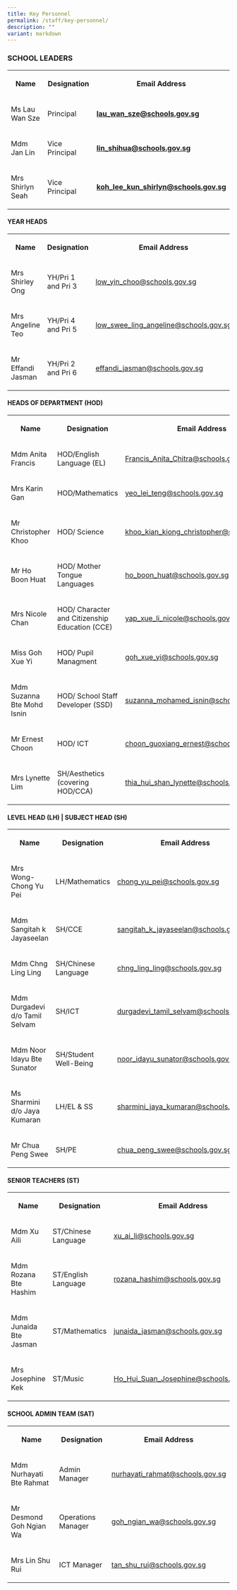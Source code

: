 ```yaml
---
title: Key Personnel
permalink: /staff/key-personnel/
description: ""
variant: markdown
---
```

<h3><strong>SCHOOL LEADERS</strong></h3>
<table style="minWidth: 75px">
<colgroup>
<col>
<col>
<col>
</colgroup>
<tbody>
<tr>
<th rowspan="1" colspan="1">
<p><strong>Name</strong>
</p>
</th>
<th rowspan="1" colspan="1">
<p><strong>Designation</strong>
</p>
</th>
<th rowspan="1" colspan="1">
<p><strong>Email Address</strong>
</p>
</th>
</tr>
<tr>
<td rowspan="1" colspan="1">
<p>Ms Lau Wan Sze</p>
</td>
<td rowspan="1" colspan="1">
<p>Principal</p>
</td>
<td rowspan="1" colspan="1">
<p><strong><a href="mailto:lau_wan_sze@schools.gov.sg" rel="noopener noreferrer nofollow" target="_blank">lau_wan_sze@schools.gov.sg</a></strong>
</p>
</td>
</tr>
<tr>
<td rowspan="1" colspan="1">
<p>Mdm Jan Lin</p>
</td>
<td rowspan="1" colspan="1">
<p>Vice Principal</p>
</td>
<td rowspan="1" colspan="1">
<p><strong><a href="mailto:lin_shihua@schools.gov.sg" rel="noopener noreferrer nofollow" target="_blank">lin_shihua@schools.gov.sg</a></strong>
</p>
</td>
</tr>
<tr>
<td rowspan="1" colspan="1">
<p>Mrs Shirlyn Seah</p>
</td>
<td rowspan="1" colspan="1">
<p>Vice Principal</p>
</td>
<td rowspan="1" colspan="1">
<p><strong><a href="mailto:koh_lee_kun_shirlyn@schools.gov.sg" rel="noopener noreferrer nofollow" target="_blank">koh_lee_kun_shirlyn@schools.gov.sg</a></strong>
</p>
</td>
</tr>
</tbody>
</table>
<h4><strong>YEAR HEADS</strong></h4>
<table style="minWidth: 75px">
<colgroup>
<col>
<col>
<col>
</colgroup>
<tbody>
<tr>
<th rowspan="1" colspan="1">
<p><strong>Name</strong>
</p>
</th>
<th rowspan="1" colspan="1">
<p><strong>Designation</strong>
</p>
</th>
<th rowspan="1" colspan="1">
<p><strong>Email Address</strong>
</p>
</th>
</tr>
<tr>
<td rowspan="1" colspan="1">
<p>Mrs Shirley Ong</p>
</td>
<td rowspan="1" colspan="1">
<p>YH/Pri 1 and Pri 3</p>
</td>
<td rowspan="1" colspan="1">
<p><a href="mailto:low_yin_choo@schools.gov.sg" rel="noopener noreferrer nofollow" target="_blank">low_yin_choo@schools.gov.sg</a>
</p>
</td>
</tr>
<tr>
<td rowspan="1" colspan="1">
<p>Mrs Angeline Teo</p>
</td>
<td rowspan="1" colspan="1">
<p>YH/Pri 4 and Pri 5</p>
</td>
<td rowspan="1" colspan="1">
<p><a href="mailto:low_swee_ling_angeline@schools.gov.sg" rel="noopener noreferrer nofollow" target="_blank">low_swee_ling_angeline@schools.gov.sg</a>
</p>
</td>
</tr>
<tr>
<td rowspan="1" colspan="1">
<p>Mr Effandi Jasman</p>
</td>
<td rowspan="1" colspan="1">
<p>YH/Pri 2 and Pri 6</p>
</td>
<td rowspan="1" colspan="1">
<p><a href="mailto:effandi_jasman@schools.gov.sg" rel="noopener noreferrer nofollow" target="_blank">effandi_jasman@schools.gov.sg</a>
</p>
</td>
</tr>
</tbody>
</table>
<h4><strong>HEADS OF DEPARTMENT (HOD)</strong></h4>
<table style="minWidth: 100px">
<colgroup>
<col>
<col>
<col>
</colgroup>
<tbody>
<tr>
<th style="minwidth: 40%" rowspan="1" colspan="1">
<p><strong>Name</strong>
</p>
</th>
<th rowspan="1" colspan="1">
<p><strong>Designation</strong>
</p>
</th>
<th rowspan="1" colspan="1">
<p><strong>Email Address</strong>
</p>
</th>
</tr>
<tr>
<td rowspan="1" colspan="1">
<p>Mdm Anita Francis</p>
</td>
<td rowspan="1" colspan="1">
<p>HOD/English Language (EL)</p>
</td>
<td rowspan="1" colspan="1">
<p><a href="mailto:Francis_Anita_Chitra@schools.gov.sg" rel="noopener noreferrer nofollow" target="_blank"><u>Francis_Anita_Chitra@schools.gov.sg</u></a>
</p>
</td>
</tr>
<tr>
<td rowspan="1" colspan="1">
<p>Mrs Karin Gan</p>
</td>
<td rowspan="1" colspan="1">
<p>HOD/Mathematics</p>
</td>
<td rowspan="1" colspan="1">
<p><a href="mailto:yeo_lei_teng@schools.gov.sg" rel="noopener noreferrer nofollow" target="_blank"><u>yeo_lei_teng@schools.gov.sg</u></a>
</p>
</td>
</tr>
<tr>
<td rowspan="1" colspan="1">
<p>Mr Christopher Khoo</p>
</td>
<td rowspan="1" colspan="1">
<p>HOD/ Science</p>
</td>
<td rowspan="1" colspan="1">
<p><a href="mailto:khoo_kian_kiong_christopher@schools.gov.sg" rel="noopener noreferrer nofollow" target="_blank"><u>khoo_kian_kiong_christopher@schools.gov.sg</u></a>
</p>
</td>
</tr>
<tr>
<td rowspan="1" colspan="1">
<p>Mr Ho Boon Huat</p>
</td>
<td rowspan="1" colspan="1">
<p>HOD/ Mother Tongue Languages</p>
</td>
<td rowspan="1" colspan="1">
<p><a href="mailto:ho_boon_huat@schools.gov.sg" rel="noopener noreferrer nofollow" target="_blank"><u>ho_boon_huat@schools.gov.sg</u></a>
</p>
</td>
</tr>
<tr>
<td rowspan="1" colspan="1">
<p>Mrs Nicole Chan</p>
</td>
<td rowspan="1" colspan="1">
<p>HOD/ Character and Citizenship Education (CCE)</p>
</td>
<td rowspan="1" colspan="1">
<p><a href="mailto:yap_xue_li_nicole@schools.gov.sg" rel="noopener noreferrer nofollow" target="_blank"><u>yap_xue_li_nicole@schools.gov.sg</u></a>
</p>
</td>
</tr>
<tr>
<td rowspan="1" colspan="1">
<p>Miss Goh Xue Yi</p>
</td>
<td rowspan="1" colspan="1">
<p>HOD/ Pupil Managment</p>
</td>
<td rowspan="1" colspan="1">
<p><a href="mailto:goh_xue_yi@schools.gov.sg" rel="noopener noreferrer nofollow" target="_blank"><u>goh_xue_yi@schools.gov.sg</u></a>
</p>
</td>
</tr>
<tr>
<td rowspan="1" colspan="1">
<p>Mdm Suzanna Bte Mohd Isnin</p>
</td>
<td rowspan="1" colspan="1">
<p>HOD/ School Staff Developer (SSD)</p>
</td>
<td rowspan="1" colspan="1">
<p><a href="mailto:suzanna_mohamed_isnin@schools.gov.sg" rel="noopener noreferrer nofollow" target="_blank"><u>suzanna_mohamed_isnin@schools.gov.sg</u></a>
</p>
</td>
</tr>
<tr>
<td rowspan="1" colspan="1">
<p>Mr Ernest Choon</p>
</td>
<td rowspan="1" colspan="1">
<p>HOD/ ICT</p>
</td>
<td rowspan="1" colspan="1">
<p><a href="mailto:choon_guoxiang_ernest@schools.gov.sg" rel="noopener noreferrer nofollow" target="_blank"><u>choon_guoxiang_ernest@schools.gov.sg</u></a>
</p>
</td>
</tr>
<tr>
<td rowspan="1" colspan="1">
<p>Mrs Lynette Lim</p>
</td>
<td rowspan="1" colspan="1">
<p>SH/Aesthetics (covering HOD/CCA)</p>
</td>
<td rowspan="1" colspan="1">
<p><a href="mailto:thia_hui_shan_lynette@schools.gov.sg" rel="noopener noreferrer nofollow" target="_blank"><u>thia_hui_shan_lynette@schools.gov.sg</u></a>
</p>
</td>
</tr>
</tbody>
</table>
<h4><strong>LEVEL HEAD (LH) | SUBJECT HEAD (SH)</strong></h4>
<table style="minWidth: 100px">
<colgroup>
<col>
<col>
<col>
</colgroup>
<tbody>
<tr>
<th style="minwidth: 40%" rowspan="1" colspan="1">
<p><strong>Name</strong>
</p>
</th>
<th rowspan="1" colspan="1">
<p><strong>Designation</strong>
</p>
</th>
<th rowspan="1" colspan="1">
<p><strong>Email Address</strong>
</p>
</th>
</tr>
<tr>
<td rowspan="1" colspan="1">
<p>Mrs Wong-Chong Yu Pei</p>
</td>
<td rowspan="1" colspan="1">
<p>LH/Mathematics</p>
</td>
<td rowspan="1" colspan="1">
<p><a href="mailto:chong_yu_pei@schools.gov.sg" rel="noopener noreferrer nofollow" target="_blank"><u>chong_yu_pei@schools.gov.sg</u></a>
</p>
</td>
</tr>
<tr>
<td rowspan="1" colspan="1">
<p>Mdm Sangitah k Jayaseelan</p>
</td>
<td rowspan="1" colspan="1">
<p>SH/CCE</p>
</td>
<td rowspan="1" colspan="1">
<p><a href="mailto:sangitah_k_jayaseelan@schools.gov.sg" rel="noopener noreferrer nofollow" target="_blank"><u>sangitah_k_jayaseelan@schools.gov.sg</u></a>
</p>
</td>
</tr>
<tr>
<td rowspan="1" colspan="1">
<p>Mdm Chng Ling Ling</p>
</td>
<td rowspan="1" colspan="1">
<p>SH/Chinese Language</p>
</td>
<td rowspan="1" colspan="1">
<p><a href="mailto:chng_ling_ling@schools.gov.sg" rel="noopener noreferrer nofollow" target="_blank"><u>chng_ling_ling@schools.gov.sg</u></a>
</p>
</td>
</tr>
<tr>
<td rowspan="1" colspan="1">
<p>Mdm Durgadevi d/o Tamil Selvam</p>
</td>
<td rowspan="1" colspan="1">
<p>SH/ICT</p>
</td>
<td rowspan="1" colspan="1">
<p><a href="mailto:durgadevi_tamil_selvam@schools.gov.sg" rel="noopener noreferrer nofollow" target="_blank"><u>durgadevi_tamil_selvam@schools.gov.sg</u></a>
</p>
</td>
</tr>
<tr>
<td rowspan="1" colspan="1">
<p>Mdm Noor Idayu Bte Sunator</p>
</td>
<td rowspan="1" colspan="1">
<p>SH/Student Well-Being</p>
</td>
<td rowspan="1" colspan="1">
<p><a href="mailto:noor_idayu_sunator@schools.gov.sg" rel="noopener noreferrer nofollow" target="_blank"><u>noor_idayu_sunator@schools.gov.sg</u></a>
</p>
</td>
</tr>
<tr>
<td rowspan="1" colspan="1">
<p>Ms Sharmini d/o Jaya Kumaran</p>
</td>
<td rowspan="1" colspan="1">
<p>LH/EL &amp; SS</p>
</td>
<td rowspan="1" colspan="1">
<p><a href="mailto:sharmini_jaya_kumaran@schools.gov.sg" rel="noopener noreferrer nofollow" target="_blank"><u>sharmini_jaya_kumaran@schools.gov.sg</u></a>
</p>
</td>
</tr>
<tr>
<td rowspan="1" colspan="1">
<p>Mr Chua Peng Swee</p>
</td>
<td rowspan="1" colspan="1">
<p>SH/PE</p>
</td>
<td rowspan="1" colspan="1">
<p><a href="mailto:chua_peng_swee@schools.gov.sg" rel="noopener noreferrer nofollow" target="_blank"><u>chua_peng_swee@schools.gov.sg</u></a>
</p>
</td>
</tr>
</tbody>
</table>
<h4><strong>SENIOR TEACHERS (ST)</strong></h4>
<table style="minWidth: 75px">
<colgroup>
<col>
<col>
<col>
</colgroup>
<tbody>
<tr>
<th rowspan="1" colspan="1">
<p><strong>Name</strong>
</p>
</th>
<th rowspan="1" colspan="1">
<p><strong>Designation</strong>
</p>
</th>
<th rowspan="1" colspan="1">
<p><strong>Email Address</strong>
</p>
</th>
</tr>
<tr>
<td rowspan="1" colspan="1">
<p>Mdm Xu Aili</p>
</td>
<td rowspan="1" colspan="1">
<p>ST/Chinese Language</p>
</td>
<td rowspan="1" colspan="1">
<p><a href="mailto:xu_ai_li@schools.gov.sg" rel="noopener noreferrer nofollow" target="_blank"><u>xu_ai_li@schools.gov.sg</u></a>
</p>
</td>
</tr>
<tr>
<td rowspan="1" colspan="1">
<p>Mdm Rozana Bte Hashim</p>
</td>
<td rowspan="1" colspan="1">
<p>ST/English Language</p>
</td>
<td rowspan="1" colspan="1">
<p><a href="mailto:rozana_hashim@schools.gov.sg" rel="noopener noreferrer nofollow" target="_blank"><u>rozana_hashim@schools.gov.sg</u></a>
</p>
</td>
</tr>
<tr>
<td rowspan="1" colspan="1">
<p>Mdm Junaida Bte Jasman</p>
</td>
<td rowspan="1" colspan="1">
<p>ST/Mathematics</p>
</td>
<td rowspan="1" colspan="1">
<p><a href="mailto:junaida_jasman@schools.gov.sg" rel="noopener noreferrer nofollow" target="_blank"><u>junaida_jasman@schools.gov.sg</u></a>
</p>
</td>
</tr>
<tr>
<td rowspan="1" colspan="1">
<p>Mrs Josephine Kek</p>
</td>
<td rowspan="1" colspan="1">
<p>ST/Music</p>
</td>
<td rowspan="1" colspan="1">
<p><a href="mailto:Ho_Hui_Suan_Josephine@schools.gov.sg" rel="noopener noreferrer nofollow" target="_blank"><u>Ho_Hui_Suan_Josephine@schools.gov.sg</u></a>
</p>
</td>
</tr>
</tbody>
</table>
<h4><strong>SCHOOL ADMIN TEAM (SAT)</strong></h4>
<table style="minWidth: 75px">
<colgroup>
<col>
<col>
<col>
</colgroup>
<tbody>
<tr>
<th rowspan="1" colspan="1">
<p><strong>Name</strong>
</p>
</th>
<th rowspan="1" colspan="1">
<p><strong>Designation</strong>
</p>
</th>
<th rowspan="1" colspan="1">
<p><strong>Email Address</strong>
</p>
</th>
</tr>
<tr>
<td rowspan="1" colspan="1">
<p>Mdm Nurhayati Bte Rahmat</p>
</td>
<td rowspan="1" colspan="1">
<p>Admin Manager</p>
</td>
<td rowspan="1" colspan="1">
<p><a href="mailto:nurhayati_rahmat@schools.gov.sg" rel="noopener noreferrer nofollow" target="_blank"><u>nurhayati_rahmat@schools.gov.sg</u></a>
</p>
</td>
</tr>
<tr>
<td rowspan="1" colspan="1">
<p>Mr Desmond Goh Ngian Wa</p>
</td>
<td rowspan="1" colspan="1">
<p>Operations Manager</p>
</td>
<td rowspan="1" colspan="1">
<p><a href="mailto:goh_ngian_wa@schools.gov.sg" rel="noopener noreferrer nofollow" target="_blank"><u>goh_ngian_wa@schools.gov.sg</u></a>
</p>
</td>
</tr>
<tr>
<td rowspan="1" colspan="1">
<p>Mrs Lin Shu Rui</p>
</td>
<td rowspan="1" colspan="1">
<p>ICT Manager</p>
</td>
<td rowspan="1" colspan="1">
<p><a href="mailto:tan_shu_rui@schools.gov.sg" rel="noopener noreferrer nofollow" target="_blank"><u>tan_shu_rui@schools.gov.sg</u></a>
</p>
</td>
</tr>
</tbody>
</table>
<p></p>